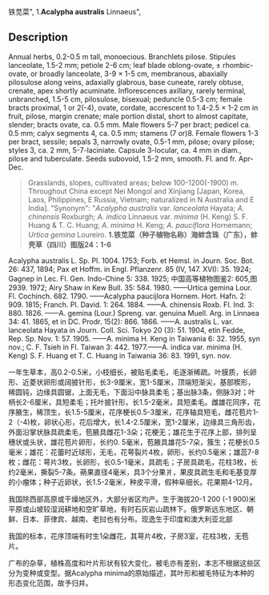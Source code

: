 铁苋菜",
1.**Acalypha australis** Linnaeus",

## Description
Annual herbs, 0.2-0.5 m tall, monoecious. Branchlets pilose. Stipules lanceolate, 1.5-2 mm; petiole 2-6 cm; leaf blade oblong-ovate, ± rhombic-ovate, or broadly lanceolate, 3-9 × 1-5 cm, membranous, abaxially pilosulose along veins, adaxially glabrous, base cuneate, rarely obtuse, crenate, apex shortly acuminate. Inflorescences axillary, rarely terminal, unbranched, 1.5-5 cm, pilosulose, bisexual; peduncle 0.5-3 cm; female bracts proximal, 1 or 2(-4), ovate, cordate, accrescent to 1.4-2.5 × 1-2 cm in fruit, pilose, margin crenate; male portion distal, short to almost capitate, slender; bracts ovate, ca. 0.5 mm. Male flowers 5-7 per bract; pedicel ca. 0.5 mm; calyx segments 4, ca. 0.5 mm; stamens (7 or)8. Female flowers 1-3 per bract, sessile; sepals 3, narrowly ovate, 0.5-1 mm, pilose; ovary pilose; styles 3, ca. 2 mm, 5-7-laciniate. Capsule 3-locular, ca. 4 mm in diam., pilose and tuberculate. Seeds subovoid, 1.5-2 mm, smooth. Fl. and fr. Apr-Dec.

> Grasslands, slopes, cultivated areas; below 100-1200(-1900) m. Throughout China except Nei Mongol and Xinjiang [Japan, Korea, Laos, Philippines, E Russia, Vietnam; naturalized in N Australia and E India].
  "Synonym": "*Acalypha australis* var. *lanceolata* Hayata; *A. chinensis* Roxburgh; *A. indica* Linnaeus var. *minima* (H. Keng) S. F. Huang &amp; T. C. Huang; *A. minima* H. Keng; *A. pauciflora* Hornemann; *Urtica gemina* Loureiro.
**1.铁苋菜（种子植物名称）海蚌含珠（广东），蚌壳草（四川）图版24：1-6**

Acalypha australis L. Sp. Pl. 1004. 1753; Forb. et Hemsl. in Journ. Soc. Bot. 26: 437, 1894; Pax et Hoffm. in Engl. Pflanzenr. 85 (IV, 147. XVI): 35. 1924; Gagnep in Lec. Fl. Gen. Indo-Chine 5: 338. 1925; 中国高等植物图鉴2: 605,图2939. 1972; Airy Shaw in Kew Bull. 35: 584. 1980. ——Urtica gemina Lour. Fl. Cochinch. 682. 1790. ——Acalypha paucijlora Hornem. Hort. Hafn. 2: 909. 1815; Franch. Pl. David. 1: 264. 1884. ——A. chinensis Roxb. Fl. Ind. 3: 880. 1826. ——A. gemina (Lour.) Spreng. var. genuina Muell. Arg. in Linnaea 34: 41. 1865, et in DC. Prodr. 15(2): 866. 1866. ——A. australis L. var. lanceolata Hayata in Journ. Coll. Sci. Tokyo 20 (3): 51. 1904, etin Fedde, Rep. Sp. Nov. 1: 57. 1905. ——A. minima H. Keng in Taiwania 6: 32. 1955, syn nov.; C. F. Tsieh in Fl. Taiwan 3: 442. 1977.——A. indica var. minima (H. Keng) S. F. Huang et T. C. Huang in Taiwania 36: 83. 1991, syn. nov.

一年生草本，高0.2-0.5米，小枝细长，被贴毛柔毛，毛逐渐稀疏。叶膜质，长卵形、近菱状卵形或阔披针形，长3-9厘米，宽1-5厘米，顶端短渐尖，基部楔形，稀圆钝，边缘具圆锯，上面无毛，下面沿中脉具柔毛；基出脉3条，侧脉3对；叶柄长2-6厘米，具短柔毛；托叶披针形，长1.5-2毫米，具短柔毛。雌雄花同序，花序腋生，稀顶生，长1.5-5厘米，花序梗长0.5-3厘米，花序轴具短毛，雌花苞片1-2（-4)枚，卵状心形，花后增大，长1.4-2.5厘米，宽1-2厘米，边缘具三角形齿，外面沿掌状脉具疏柔毛，苞腋具雌花1-3朵；花梗无；雄花生于花序上部，排列呈穗状或头状，雄花苞片卵形，长约0. 5毫米，苞腋具雄花5-7朵，簇生；花梗长0.5毫米；雄花：花蕾时近球形，无毛，花萼裂片4枚，卵形，长约0.5毫米；雄蕊7-8枚；雌花：萼片3枚，长卵形，长0.5-1毫米，具疏毛；子房具疏毛，花柱3枚，长约2毫米，撕裂5-7条。蒴果直径4毫米，具3个分果爿，果皮具疏生毛和毛基变厚的小瘤体；种子近卵状，长1.5-2毫米，种皮平滑，假种阜细长。花果期4-12月。

我国除西部高原或干燥地区外，大部分省区均产。生于海拔20-1 200 (-1 900)米平原或山坡较湿润耕地和空旷草地，有时石灰岩山疏林下。俄罗斯远东地区、朝鲜、日本、菲律宾、越南、老挝也有分布。现逸生于印度和澳大利亚北部

我国的标本，花序顶端有时生1朵雌花，其萼片4枚，子房3室，花柱3枚，无苞片。

广布的杂草，植株高度和叶片形状有较大变化，被毛亦有差别，本志不根据这些区分为变种或变型。据Acalypha minima的原始描述，其叶形和被毛特征为本种的形态变化范围，故予归并。
